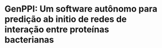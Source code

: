 # GenPPI: Um software autônomo para predição ab initio de redes de interação entre proteínas bacterianas
